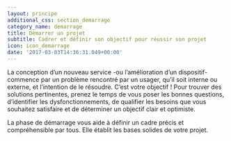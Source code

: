 ```yaml
---
layout: principe
additional_css: section_demarrage
category_name: demarrage
title: Démarrer un projet
subtitle: Cadrer et définir son objectif pour réussir son projet
icon: icon_demarrage
date: '2017-03-03T14:36:31.049+00:00'
---
```


La conception d’un nouveau service -ou l’amélioration d’un dispositif- commence par un problème rencontré par un usager, qu’il soit interne ou externe, et l’intention de le résoudre. C’est votre objectif ! Pour trouver des solutions pertinentes, prenez le temps de vous poser les bonnes questions, d’identifier les dysfonctionnements, de qualifier les besoins que vous souhaitez satisfaire et de déterminer un objectif clair et optimiste.

La phase de démarrage vous aide à définir un cadre précis et compréhensible par tous. Elle établit les bases solides de votre projet.